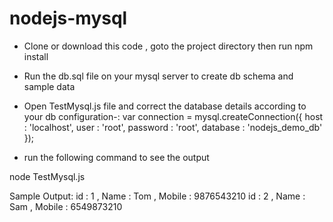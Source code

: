 # nodejs-mysql

- Clone or download this code , goto the project directory then run npm install 
- Run the db.sql file on your mysql server to create db schema and sample data
- Open TestMysql.js file and correct the database details according to your db configuration-:
var connection = mysql.createConnection({
  host     : 'localhost',
  user     : 'root',
  password : 'root',
  database : 'nodejs_demo_db'
});



- run the following command to see the output

node TestMysql.js

Sample Output: 
id :  1 , Name :  Tom , Mobile : 9876543210
id :  2 , Name :  Sam , Mobile : 6549873210


